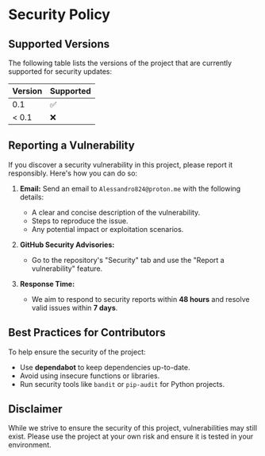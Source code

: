# Security Policy

## Supported Versions

The following table lists the versions of the project that are currently supported for security updates:

| Version | Supported |
|---------|-----------|
| 0.1     | ✅        |
| < 0.1   | ❌        |

## Reporting a Vulnerability

If you discover a security vulnerability in this project, please report it responsibly. Here's how you can do so:

1. **Email:** Send an email to `Alessandro824@proton.me` with the following details:
   - A clear and concise description of the vulnerability.
   - Steps to reproduce the issue.
   - Any potential impact or exploitation scenarios.

2. **GitHub Security Advisories:**
   - Go to the repository's "Security" tab and use the "Report a vulnerability" feature.

3. **Response Time:**
   - We aim to respond to security reports within **48 hours** and resolve valid issues within **7 days**.

## Best Practices for Contributors

To help ensure the security of the project:
- Use **dependabot** to keep dependencies up-to-date.
- Avoid using insecure functions or libraries.
- Run security tools like `bandit` or `pip-audit` for Python projects.

## Disclaimer

While we strive to ensure the security of this project, vulnerabilities may still exist. Please use the project at your own risk and ensure it is tested in your environment.
